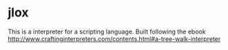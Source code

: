 # jlox
This is a interpreter for a scripting language. Built following the ebook  http://www.craftinginterpreters.com/contents.html#a-tree-walk-interpreter
